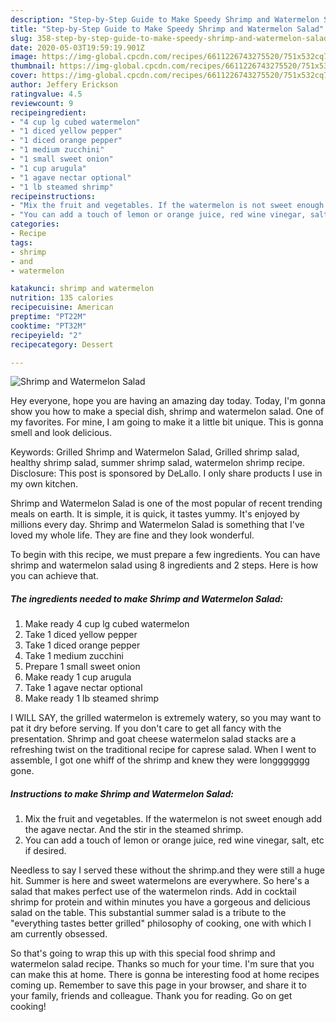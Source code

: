 ```yaml
---
description: "Step-by-Step Guide to Make Speedy Shrimp and Watermelon Salad"
title: "Step-by-Step Guide to Make Speedy Shrimp and Watermelon Salad"
slug: 358-step-by-step-guide-to-make-speedy-shrimp-and-watermelon-salad
date: 2020-05-03T19:59:19.901Z
image: https://img-global.cpcdn.com/recipes/6611226743275520/751x532cq70/shrimp-and-watermelon-salad-recipe-main-photo.jpg
thumbnail: https://img-global.cpcdn.com/recipes/6611226743275520/751x532cq70/shrimp-and-watermelon-salad-recipe-main-photo.jpg
cover: https://img-global.cpcdn.com/recipes/6611226743275520/751x532cq70/shrimp-and-watermelon-salad-recipe-main-photo.jpg
author: Jeffery Erickson
ratingvalue: 4.5
reviewcount: 9
recipeingredient:
- "4 cup lg cubed watermelon"
- "1 diced yellow pepper"
- "1 diced orange pepper"
- "1 medium zucchini"
- "1 small sweet onion"
- "1 cup arugula"
- "1 agave nectar optional"
- "1 lb steamed shrimp"
recipeinstructions:
- "Mix the fruit and vegetables. If the watermelon is not sweet enough add the agave nectar. And the stir in the steamed shrimp."
- "You can add a touch of lemon or orange juice, red wine vinegar, salt, etc if desired."
categories:
- Recipe
tags:
- shrimp
- and
- watermelon

katakunci: shrimp and watermelon 
nutrition: 135 calories
recipecuisine: American
preptime: "PT22M"
cooktime: "PT32M"
recipeyield: "2"
recipecategory: Dessert

---
```



![Shrimp and Watermelon Salad](https://img-global.cpcdn.com/recipes/6611226743275520/751x532cq70/shrimp-and-watermelon-salad-recipe-main-photo.jpg)

Hey everyone, hope you are having an amazing day today. Today, I'm gonna show you how to make a special dish, shrimp and watermelon salad. One of my favorites. For mine, I am going to make it a little bit unique. This is gonna smell and look delicious.

Keywords: Grilled Shrimp and Watermelon Salad, Grilled shrimp salad, healthy shrimp salad, summer shrimp salad, watermelon shrimp recipe. Disclosure: This post is sponsored by DeLallo. I only share products I use in my own kitchen.

Shrimp and Watermelon Salad is one of the most popular of recent trending meals on earth. It is simple, it is quick, it tastes yummy. It's enjoyed by millions every day. Shrimp and Watermelon Salad is something that I've loved my whole life. They are fine and they look wonderful.


To begin with this recipe, we must prepare a few ingredients. You can have shrimp and watermelon salad using 8 ingredients and 2 steps. Here is how you can achieve that.

<!--inarticleads1-->

##### The ingredients needed to make Shrimp and Watermelon Salad:

1. Make ready 4 cup lg cubed watermelon
1. Take 1 diced yellow pepper
1. Take 1 diced orange pepper
1. Take 1 medium zucchini
1. Prepare 1 small sweet onion
1. Make ready 1 cup arugula
1. Take 1 agave nectar optional
1. Make ready 1 lb steamed shrimp


I WILL SAY, the grilled watermelon is extremely watery, so you may want to pat it dry before serving. If you don&#39;t care to get all fancy with the presentation. Shrimp and goat cheese watermelon salad stacks are a refreshing twist on the traditional recipe for caprese salad. When I went to assemble, I got one whiff of the shrimp and knew they were longgggggg gone. 

<!--inarticleads2-->

##### Instructions to make Shrimp and Watermelon Salad:

1. Mix the fruit and vegetables. If the watermelon is not sweet enough add the agave nectar. And the stir in the steamed shrimp.
1. You can add a touch of lemon or orange juice, red wine vinegar, salt, etc if desired.


Needless to say I served these without the shrimp.and they were still a huge hit. Summer is here and sweet watermelons are everywhere. So here&#39;s a salad that makes perfect use of the watermelon rinds. Add in cocktail shrimp for protein and within minutes you have a gorgeous and delicious salad on the table. This substantial summer salad is a tribute to the &#34;everything tastes better grilled&#34; philosophy of cooking, one with which I am currently obsessed. 

So that's going to wrap this up with this special food shrimp and watermelon salad recipe. Thanks so much for your time. I'm sure that you can make this at home. There is gonna be interesting food at home recipes coming up. Remember to save this page in your browser, and share it to your family, friends and colleague. Thank you for reading. Go on get cooking!
